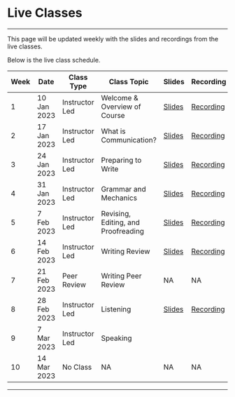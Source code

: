 # Live Classes

---

This page will be updated weekly with the slides and recordings from the live classes.

Below is the live class schedule.

| Week  | Date | Class Type | Class Topic | Slides | Recording |
| --- | --- | --- | --- | --- | --- |
| 1 | 10 Jan 2023 | Instructor Led | Welcome & Overview of Course | [Slides](https://docs.google.com/presentation/d/15yOHVGlfesdCA31uWE0IdyxJVkPaFfCkJBGCb07wZfo/edit?usp=sharing) | [Recording](https://www.youtube.com/watch?v=D7huPB0jJiQ) |
| 2 | 17 Jan 2023 | Instructor Led | What is Communication? | [Slides](https://docs.google.com/presentation/d/1h-1-1zK9EYS2E6AYj4OnY9iH27pxWLuzuBq5EVNYjTY/edit?usp=sharing) | [Recording](https://youtu.be/fB89eiBGdoU) |
| 3 | 24 Jan 2023 | Instructor Led | Preparing to Write | [Slides](https://docs.google.com/presentation/d/1eGipuBmRikzwfpReBrbB8mXz73YDWKV1ztWarEgc03s/edit#slide=id.g1d922eb73eb_1_365)  | [Recording](https://youtu.be/bZLx4cgKq4s) | 
| 4 | 31 Jan 2023 | Instructor Led | Grammar and Mechanics | [Slides](https://docs.google.com/presentation/d/1mzDfA8bz06G9NMV5wCCv3D2kpJlyUDj2j9WQl890BhM/edit?usp=sharing) | [Recording](https://youtu.be/q4w7SNwXCNQ) |
| 5 | 7 Feb 2023 | Instructor Led | Revising, Editing, and Proofreading | [Slides](https://docs.google.com/presentation/d/1hlU8sHYlEukBXqCuDAGSF18vuR94sQAnRA1mnWoKXrs/edit?usp=sharing) | [Recording](https://youtu.be/miqpzl198t8) |
| 6 | 14 Feb 2023 | Instructor Led | Writing Review | [Slides](https://docs.google.com/presentation/d/1PpIZhe-Xl6sazZDJEBWahXUusmZcZPYyWVM6pc-dGh4/edit#slide=id.g1d922eb73eb_1_365)| [Recording](https://youtu.be/tPPFWMTPS2M) |
| 7 | 21 Feb 2023 | Peer Review | Writing Peer Review| NA | NA |
| 8 | 28 Feb 2023 | Instructor Led | Listening | [Slides](https://docs.google.com/presentation/d/1jSz1_uy7oSNq02kUfp53zBQCB5qW_USe7cCEPWGl_IY/edit?usp=sharing) | [Recording](https://youtu.be/i9p3C-GW-yY)|
| 9 | 7 Mar 2023 | Instructor Led | Speaking |  |  |
| 10 | 14 Mar 2023 | No Class  | NA| NA | NA |

---
